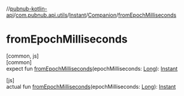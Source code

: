 //[pubnub-kotlin-api](../../../../index.md)/[com.pubnub.api.utils](../../index.md)/[Instant](../index.md)/[Companion](index.md)/[fromEpochMilliseconds](from-epoch-milliseconds.md)

# fromEpochMilliseconds

[common, js]\
[common]\
expect fun [fromEpochMilliseconds](from-epoch-milliseconds.md)(epochMilliseconds: [Long](https://kotlinlang.org/api/core/kotlin-stdlib/kotlin/-long/index.html)): [Instant](../index.md)

[js]\
actual fun [fromEpochMilliseconds](from-epoch-milliseconds.md)(epochMilliseconds: [Long](https://kotlinlang.org/api/core/kotlin-stdlib/kotlin/-long/index.html)): [Instant](../index.md)
